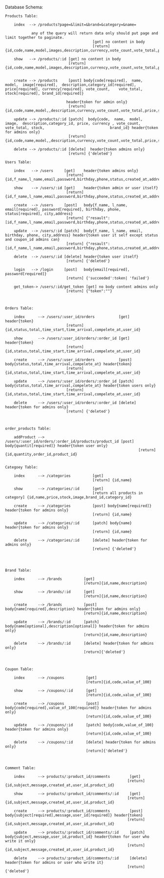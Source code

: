 Database Schema:
        
    Products Table:

        index  --> /products?page=&limit=&brand=&category=&name=

                any of the query will return data only should put page and limit together to paginate.
                                            [get] no content in body
                                            [return] {id,code,name,model,images,description,currency,vote_count,vote_total,price,stock,image,brand_id,category_id}

        show   --> /products/:id [get] no content in body
                                 [return] {id,code,name,model,images,description,currency,vote_count,vote_total,price,stock,image,brand_id,category_id}


        create --> /products     [post] body{code[required],  name,  model,  image[required],  description,category_id[required],                             price[required], currency[required], vote_count,    vote_total, stock[required], brand_id[required]}       
        
                                header{token for admin only}
                                 [return] {id,code,name,model,,description,currency,vote_count,vote_total,price,stock,image,brand_id,category_id}

        update --> /products/:id [patch]  body{code,  name,  model,  image,  description,category_id, price, currency , vote_count, vote_total, stock,                              brand_id} header{token for admins only}
                                 [return] {id,code,name,model,,description,currency,vote_count,vote_total,price,stock,image,brand_id,category_id}

        delete --> /products/:id [delete]  header{token admins only}
                                 [return] {'deleted'}

    Users Table:

        index   --> /users     [get]    header{token admins only}
                                [return] {id,f_name,l_name,email,password,birthday,phone,status,created_at,address,coupon_id}

        show    --> /users/:id [get]    header{token admin or user itself}
                                [return] {id,f_name,l_name,email,password,birthday,phone,status,created_at,address,coupon_id}
                                
        create  --> /users     [post]   body{f_name, l_name, email[required], password[required], birthday, phone, status[required], city,address}
                                [return] {"resault": [id,f_name,l_name,email,password,birthday,phone,status,created_at,address,coupon_id],"token":""}
                                
        update  --> /users/:id [patch]  body{f_name, l_name, email, birthday, phone, city,address} header{token user it self except status and coupon_id admins can}
                                [return] {"resault": [id,f_name,l_name,email,password,birthday,phone,status,created_at,address,coupon_id],"token":""}
                                
        delete  --> /users/:id [delete] header{token user itself}
                                [return] {'deleted'}
                                
        login   --> /login     [post]   body{email[required], password[required]}
                                [return] {'succeeded':token| 'failed'}
                                
        get_token-> /users/:id/get_token [get] no body content admins only
                                [return] {"token":""}
                                
        

    Orders Table:

        index      --> /users/:user_id/orders           [get] header{token}
                                [return] {id,status,total,time_start,time_arrival,compelete_at,user_id}
                                
        show       --> /users/:user_id/orders/:order_id [get] header{token}
                                [return] {id,status,total,time_start,time_arrival,compelete_at,user_id}
                                
        create     --> /users/:user_id/orders           [post] body{status,total,time_arrival,compelete_at} header{token}
                                [return] {id,status,total,time_start,time_arrival,compelete_at,user_id}
                                
        update     --> /users/:user_id/orders/:order_id [patch] body{status,total,time_arrival,compelete_at} header{token users only}
                                [return] {id,status,total,time_start,time_arrival,compelete_at,user_id}
                                
        delete     --> /users/:user_id/orders/:order_id [delete] header{token for admins only}
                                [return] {'deleted'}
                                


    order_products Table:

        addProduct --> /users/:user_id/orders/:order_id/products/product_id [post] body{quantit[required]} header{token user only}
                                                                 [return] {id,quantity,order_id,product_id}


    Categoey Table:

        index      --> /categories          [get]
                                            [return] {id,name}

        show       --> /categories/:id      [get]
                                            [return all products in category] {id,name,price,stock,image,brand_id,category_id}

        create     --> /categories          [post] body{name[required]} header{token for admins only}
                                            [return] {id,name}

        update     --> /categories/:id      [patch] body{name} header{token for admins only}
                                            [return] {id,name}

        delete     --> /categories/:id      [delete] header{token for admins only}
                                            [return] {'deleted'}


   

    Brand Table:

        index      --> /brands          [get]
                                        [return]{id,name,description}
        
        show       --> /brands/:id      [get]
                                        [return]{id,name,description}
        
        create     --> /brands          [post] body{name[required],description} header{token for admins only}
                                        [return]{id,name,description}
        
        update     --> /brands/:id      [patch] body{name[optional],description[optional]} header{token for admins only}
                                        [return]{id,name,description}
        
        delete     --> /brands/:id      [delete] header{token for admins only}
                                        [return]{'deleted'}
        


    Coupon Table:

        index      --> /coupons          [get]
                                         [return]{id,code,value_of_100}

        show       --> /coupons/:id      [get]
                                         [return]{id,code,value_of_100}

        create     --> /coupons          [post] body{code[required],value_of_100[required]} header{token for admins only}
                                         [return]{id,code,value_of_100}

        update     --> /coupons/:id      [patch] body{code,value_of_100} header{token for admins only}
                                         [return]{id,code,value_of_100}

        delete     --> /coupons/:id      [delete] header{token for admins only}
                                         [return]{'deleted'}



    Comment Table:

        index      --> products/:product_id/comments         [get]
                                                            [return]{id,subject,message,created_at,user_id,product_id}

        show       --> products/:product_id/comments/:id     [get]
                                                            [return]{id,subject,message,created_at,user_id,product_id}

        create     --> products/:product_id/comments         [post] body{subject[required],message,user_id[required]} header{token}
                                                            [return]{id,subject,message,created_at,user_id,product_id}

        update     --> products/:product_id/comments/:id     [patch] body{subject,message,user_id,product_id} header{token for user who write it only}
                                                            [return]{id,subject,message,created_at,user_id,product_id}

        delete     --> products/:product_id/comments/:id     [delete] header{token for admins or user who write it}
                                                            [return]{'deleted'}







